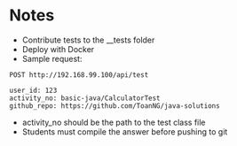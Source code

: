 # Notes
* Contribute tests to the __tests folder
* Deploy with Docker
* Sample request:
```
POST http://192.168.99.100/api/test

user_id: 123
activity_no: basic-java/CalculatorTest
github_repo: https://github.com/ToanNG/java-solutions
```
* activity_no should be the path to the test class file
* Students must compile the answer before pushing to git
